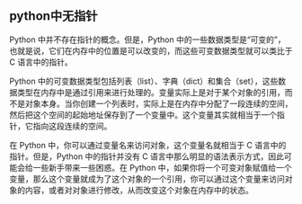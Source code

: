## python中无指针

Python 中并不存在指针的概念。但是，Python 中的一些数据类型是“可变的”，也就是说，它们在内存中的位置是可以改变的，而这些可变数据类型就可以类比于 C 语言中的指针。

Python 中的可变数据类型包括列表（list）、字典（dict）和集合（set），这些数据类型在内存中是通过引用来进行处理的。变量实际上是对于某个对象的引用，而不是对象本身。当你创建一个列表时，实际上是在内存中分配了一段连续的空间，然后把这个空间的起始地址保存到了一个变量中。这个变量其实就相当于一个指针，它指向这段连续的空间。

在 Python 中，你可以通过变量名来访问对象，这个变量名就相当于 C 语言中的指针。但是，Python 中的指针并没有 C 语言中那么明显的语法表示方式，因此可能会给一些新手带来一些困惑。在 Python 中，如果你将一个可变对象赋值给一个变量，那么这个变量就成为了这个对象的一个引用，你可以通过这个变量来访问对象的内容，或者对对象进行修改，从而改变这个对象在内存中的状态。